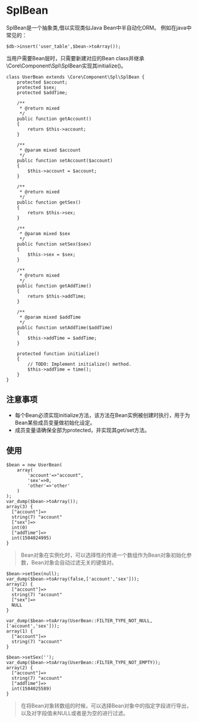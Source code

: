 # SplBean
SplBean是一个抽象类,借以实现类似Java Bean中半自动化ORM。
例如在java中常见的：
```
$db->insert('user_table',$bean->toArray());
```
当用户需要Bean层时，只需要新建对应的Bean class并继承\Core\Component\Spl\SplBean实现其initialize()。

```
class UserBean extends \Core\Component\Spl\SplBean {
    protected $account;
    protected $sex;
    protected $addTime;

    /**
     * @return mixed
     */
    public function getAccount()
    {
        return $this->account;
    }

    /**
     * @param mixed $account
     */
    public function setAccount($account)
    {
        $this->account = $account;
    }

    /**
     * @return mixed
     */
    public function getSex()
    {
        return $this->sex;
    }

    /**
     * @param mixed $sex
     */
    public function setSex($sex)
    {
        $this->sex = $sex;
    }

    /**
     * @return mixed
     */
    public function getAddTime()
    {
        return $this->addTime;
    }

    /**
     * @param mixed $addTime
     */
    public function setAddTime($addTime)
    {
        $this->addTime = $addTime;
    }
    
    protected function initialize()
    {
        // TODO: Implement initialize() method.
        $this->addTime = time();
    }
}
```
## 注意事项
- 每个Bean必须实现initialize方法，该方法在Bean实例被创建时执行，用于为Bean某些成员变量做初始化设定。
- 成员变量请确保全部为protected，并实现其get/set方法。
## 使用
```
$bean = new UserBean(
    array(
        'account'=>"account",
        'sex'=>0,
        'other'=>'other'
    )
);
var_dump($bean->toArray());
array(3) {
  ["account"]=>
  string(7) "account"
  ["sex"]=>
  int(0)
  ["addTime"]=>
  int(1504024995)
}
```
> Bean对象在实例化时，可以选择性的传递一个数组作为Bean对象初始化参数，Bean对象会自动过滤无关的键值对。

```
$bean->setSex(null);
var_dump($bean->toArray(false,['account','sex']));
array(2) {
  ["account"]=>
  string(7) "account"
  ["sex"]=>
  NULL
}

var_dump($bean->toArray(UserBean::FILTER_TYPE_NOT_NULL,['account','sex']));
array(1) {
  ["account"]=>
  string(7) "account"
}

$bean->setSex('');
var_dump($bean->toArray(UserBean::FILTER_TYPE_NOT_EMPTY));
array(2) {
  ["account"]=>
  string(7) "account"
  ["addTime"]=>
  int(1504025589)
}
```
> 在将Bean对象转数组的时候，可以选择Bean对象中的指定字段进行导出，以及对字段值未NULL或者是为空的进行过滤。

<script>
    var _hmt = _hmt || [];
    (function() {
        var hm = document.createElement("script");
        hm.src = "https://hm.baidu.com/hm.js?4c8d895ff3b25bddb6fa4185c8651cc3";
        var s = document.getElementsByTagName("script")[0];
        s.parentNode.insertBefore(hm, s);
    })();
</script>
